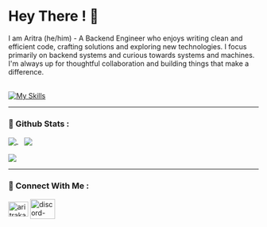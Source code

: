 # Hey There ! 👋

I am Aritra (he/him) - A Backend Engineer who enjoys writing clean and efficient code, crafting solutions and exploring new technologies. I focus primarily on backend systems and curious towards systems and machines. I'm always up for thoughtful collaboration and building things that make a difference.
<br><br>

[![My Skills](https://skillicons.dev/icons?i=js,html,css,nodejs,express,c,cpp,mongo,sqlite,git,linux,docker,postman,obsidian&perline=15)](https://skillicons.dev)

---

### 🧷 Github Stats :

<a href="https://github.com/nexus949/github-readme-stats">
  <img align="center" src="https://github-readme-stats.vercel.app/api?username=nexus949&theme=gotham&show_icons=true&hide_border=false&count_private=true" />
</a> &nbsp;&nbsp; <a href="https://github.com/nexus949/github-readme-stats">
  <img align="center" src="https://github-readme-stats.vercel.app/api/top-langs/?username=nexus949&theme=gotham&show_icons=true&hide_border=false&layout=compact&langs_count=8&card_width=320" />
</a>
<br><br>

<a href="https://github.com/nexus949/github-readme-stats">
  <img align="center" src="https://github-readme-streak-stats.herokuapp.com/?user=nexus949&theme=gotham&hide_border=false" />
</a>

---

### 🍞 Connect With Me :

<a href="https://linkedin.com/in/aritrakarmakar09" target="blank"><img align="center" src="https://raw.githubusercontent.com/rahuldkjain/github-profile-readme-generator/master/src/images/icons/Social/linked-in-alt.svg" alt="aritrakarmakar09" height="30" width="40" /></a>  <a href="https://discord.gg/jXxcdhdQxD" target="blank"><img align="center" src="https://raw.githubusercontent.com/rahuldkjain/github-profile-readme-generator/master/src/images/icons/Social/discord.svg" alt="discord-pikachu" height="40" width="50" /></a>
